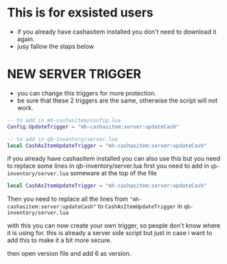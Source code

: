 # This is for exsisted users 
- if you already have cashasitem installed you don't need to download it again.
- jusy fallow the staps below

# NEW SERVER TRIGGER
- you can change this triggers for more protection.
- be sure that these 2 triggers are the same, otherwise the script will not work.
```lua
-- to add in mh-cashasitem/config.lua
Config.UpdateTrigger = "mh-cashasitem:server:updateCash" 

-- to add in qb-inventory/server.lua
local CashAsItemUpdateTrigger = "mh-cashasitem:server:updateCash"
```

if you already have cashasitem installed you can also use this but you need to replace some lines in qb-inventory/server.lua
first you need to add in `qb-inventory/server.lua` someware at the top of the file
```lua
local CashAsItemUpdateTrigger = "mh-cashasitem:server:updateCash"
```  

Then you need to replace all the lines from `"mh-cashasitem:server:updateCash"` to `CashAsItemUpdateTrigger` in `qb-inventory/server.lua`

with this you can now create your own trigger, so people don't know where it is using for.
this is already a server side script but just in case i want to add this to make it a bit more secure.

then open version file and add 6 as version.

